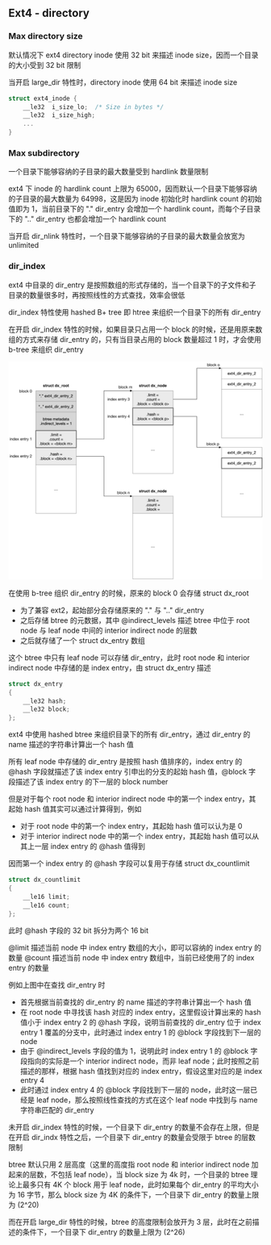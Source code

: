 ## Ext4 -  directory


### Max directory size

默认情况下 ext4 directory inode 使用 32 bit 来描述 inode size，因而一个目录的大小受到 32 bit 限制

当开启 large_dir 特性时，directory inode 使用 64 bit 来描述 inode size

```c
struct ext4_inode {
	__le32	i_size_lo;	/* Size in bytes */
	__le32	i_size_high;
	...
}
```


### Max subdirectory

一个目录下能够容纳的子目录的最大数量受到 hardlink 数量限制

ext4 下 inode 的 hardlink count 上限为 65000，因而默认一个目录下能够容纳的子目录的最大数量为 64998，这是因为 inode 初始化时 hardlink count 的初始值即为 1，当前目录下的 "." dir_entry 会增加一个 hardlink count，而每个子目录下的 ".." dir_entry 也都会增加一个 hardlink count

当开启 dir_nlink 特性时，一个目录下能够容纳的子目录的最大数量会放宽为 unlimited


### dir_index

ext4 中目录的 dir_entry 是按照数组的形式存储的，当一个目录下的子文件和子目录的数量很多时，再按照线性的方式查找，效率会很低

dir_index 特性使用 hashed B+ tree 即 htree 来组织一个目录下的所有 dir_entry


在开启 dir_index 特性的时候，如果目录只占用一个 block 的时候，还是用原来数组的方式来存储 dir_entry 的，只有当目录占用的 block 数量超过 1 时，才会使用 b-tree 来组织 dir_entry


![ext4_indirect_levels](media/15897896139456/ext4_indirect_levels.jpg)

在使用 b-tree 组织 dir_entry 的时候，原来的 block 0 会存储 struct dx_root

- 为了兼容 ext2，起始部分会存储原来的 "." 与 ".." dir_entry
- 之后存储 btree 的元数据，其中 @indirect_levels 描述 btree 中位于 root node 与 leaf node 中间的 interior indirect node 的层数
- 之后就存储了一个 struct dx_entry 数组


这个 btree 中只有 leaf node 可以存储 dir_entry，此时 root node 和 interior indirect node 中存储的是 index entry，由 struct dx_entry 描述

```c
struct dx_entry
{
	__le32 hash;
	__le32 block;
};
```

ext4 中使用 hashed btree 来组织目录下的所有 dir_entry，通过 dir_entry 的 name 描述的字符串计算出一个 hash 值

所有 leaf node 中存储的 dir_entry 是按照 hash 值排序的，index entry 的 @hash 字段就描述了该 index entry 引申出的分支的起始 hash 值，@block 字段描述了该 index entry 的下一层的 block number

但是对于每个 root node 和 interior indirect node 中的第一个 index entry，其起始 hash 值其实可以通过计算得到，例如

- 对于 root node 中的第一个 index entry，其起始 hash 值可以认为是 0
- 对于 interior indirect node 中的第一个 index entry，其起始 hash 值可以从其上一层 index entry 的 @hash 值得到

因而第一个 index entry 的 @hash 字段可以复用于存储 struct dx_countlimit

```c
struct dx_countlimit
{
	__le16 limit;
	__le16 count;
};
```

此时 @hash 字段的 32 bit 拆分为两个 16 bit

@limit 描述当前 node 中 index entry 数组的大小，即可以容纳的 index entry 的数量
@count 描述当前 node 中 index entry 数组中，当前已经使用了的 index entry 的数量


例如上图中在查找 dir_entry 时

- 首先根据当前查找的 dir_entry 的 name 描述的字符串计算出一个 hash 值
- 在 root node 中寻找该 hash 对应的 index entry，这里假设计算出来的 hash 值小于 index entry 2 的 @hash 字段，说明当前查找的 dir_entry 位于 index entry 1 覆盖的分支中，此时通过 index entry 1 的 @block 字段找到下一层的 node
- 由于 @indirect_levels 字段的值为 1，说明此时 index entry 1 的 @block 字段指向的实际是一个 interior indirect node，而非 leaf node；此时按照之前描述的那样，根据 hash 值找到对应的 index entry，假设这里对应的是 index entry 4
- 此时通过 index entry 4 的 @block 字段找到下一层的 node，此时这一层已经是 leaf node，那么按照线性查找的方式在这个 leaf node 中找到与 name 字符串匹配的 dir_entry



未开启 dir_index 特性的时候，一个目录下 dir_entry 的数量不会存在上限，但是在开启 dir_indx 特性之后，一个目录下 dir_entry 的数量会受限于 btree 的层数限制

btree 默认只用 2 层高度（这里的高度指 root node 和 interior indirect node 加起来的层数，不包括 leaf node），当 block size 为 4k 时，一个目录的 btree 理论上最多只有 4K 个 block 用于 leaf node，此时如果每个 dir_entry 的平均大小为 16 字节，那么 block size 为 4K 的条件下，一个目录下 dir_entry 的数量上限为 (2^20)


而在开启 large_dir 特性的时候，btree 的高度限制会放开为 3 层，此时在之前描述的条件下，一个目录下 dir_entry 的数量上限为 (2^26)
